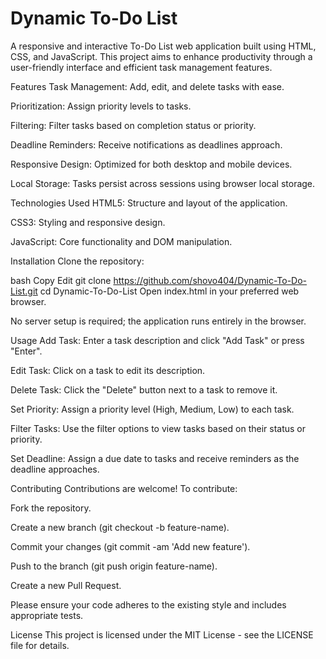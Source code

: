 # Dynamic To-Do List
A responsive and interactive To-Do List web application built using HTML, CSS, and JavaScript. This project aims to enhance productivity through a user-friendly interface and efficient task management features.

Features
Task Management: Add, edit, and delete tasks with ease.

Prioritization: Assign priority levels to tasks.

Filtering: Filter tasks based on completion status or priority.

Deadline Reminders: Receive notifications as deadlines approach.

Responsive Design: Optimized for both desktop and mobile devices.

Local Storage: Tasks persist across sessions using browser local storage.

Technologies Used
HTML5: Structure and layout of the application.

CSS3: Styling and responsive design.

JavaScript: Core functionality and DOM manipulation.

Installation
Clone the repository:

bash
Copy
Edit
git clone https://github.com/shovo404/Dynamic-To-Do-List.git
cd Dynamic-To-Do-List
Open index.html in your preferred web browser.

No server setup is required; the application runs entirely in the browser.

Usage
Add Task: Enter a task description and click "Add Task" or press "Enter".

Edit Task: Click on a task to edit its description.

Delete Task: Click the "Delete" button next to a task to remove it.

Set Priority: Assign a priority level (High, Medium, Low) to each task.

Filter Tasks: Use the filter options to view tasks based on their status or priority.

Set Deadline: Assign a due date to tasks and receive reminders as the deadline approaches.

Contributing
Contributions are welcome! To contribute:

Fork the repository.

Create a new branch (git checkout -b feature-name).

Commit your changes (git commit -am 'Add new feature').

Push to the branch (git push origin feature-name).

Create a new Pull Request.

Please ensure your code adheres to the existing style and includes appropriate tests.

License
This project is licensed under the MIT License - see the LICENSE file for details.
